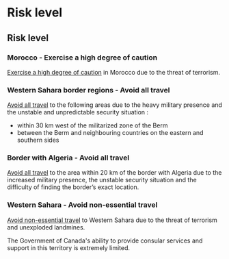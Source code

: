 # Risk level

## Risk level

### Morocco - Exercise a high degree of caution

[Exercise a high degree of caution](#levels "Risk Levels") in Morocco due to the threat of terrorism.

### Western Sahara border regions - Avoid all travel

[Avoid all travel](#levels "Risk Levels") to the following areas due to the heavy military presence and the unstable and unpredictable security situation :

* within 30 km west of the militarized zone of the Berm
* between the Berm and neighbouring countries on the eastern and southern sides

### Border with Algeria - Avoid all travel

[Avoid all travel](#levels "Risk Levels") to the area within 20 km of the border with Algeria due to the increased military presence, the unstable security situation and the difficulty of finding the border’s exact location.

### Western Sahara - Avoid non-essential travel

[Avoid non-essential travel](#levels "Risk Levels") to Western Sahara due to the threat of terrorism and unexploded landmines.

The Government of Canada's ability to provide consular services and support in this territory is extremely limited.